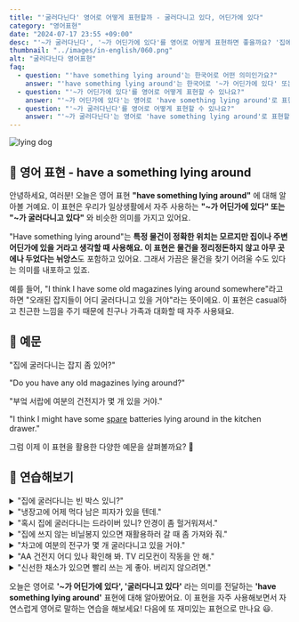 ```yaml
---
title: "'굴러다닌다' 영어로 어떻게 표현할까 - 굴러다니고 있다, 어딘가에 있다"
category: "영어표현"
date: "2024-07-17 23:55 +09:00"
desc: "'~가 굴러다닌다', '~가 어딘가에 있다'를 영어로 어떻게 표현하면 좋을까요? '집에 쓰던 잡지 좀 있어?', '부엌 서랍에 여분의 건전지가 몇 개 있을 거야' 등을 영어로 표현하는 법을 배워봅시다. 다양한 예문을 통해서 연습하고 본인의 표현으로 만들어 보세요."
thumbnail: "../images/in-english/060.png"
alt: "굴러다닌다 영어표현"
faq:
  - question: "'have something lying around'는 한국어로 어떤 의미인가요?"
    answer: "'have something lying around'는 한국어로 '~가 어딘가에 있다' 또는 '~가 굴러다니고 있다'와 비슷한 의미입니다. 특정 물건이 정확한 위치는 모르지만 주변 어딘가에 있을 거라고 생각할 때 사용합니다."
  - question: "'~가 어딘가에 있다'를 영어로 어떻게 표현할 수 있나요?"
    answer: "'~가 어딘가에 있다'는 영어로 'have something lying around'로 표현할 수 있습니다. 예를 들어, '오래된 잡지가 어딘가에 있을 거야'는 'I might have some old magazines lying around'로 말할 수 있습니다."
  - question: "'~가 굴러다닌다'를 영어로 어떻게 표현할 수 있나요?"
    answer: "'~가 굴러다닌다'는 영어로 'have something lying around'로 표현할 수 있습니다. 예를 들어, '오래된 잡지가 어딘가에 굴러다니고 있을 거야'는 'I might have some old magazines lying around'로 말할 수 있습니다."
---
```


![lying dog](../images/in-english/060-1.avif)

## 🌟 영어 표현 - have a something lying around

안녕하세요, 여러분! 오늘은 영어 표현 **"have something lying around"** 에 대해 알아볼 거예요. 이 표현은 우리가 일상생활에서 자주 사용하는 **"~가 어딘가에 있다" 또는 "~가 굴러다니고 있다"** 와 비슷한 의미를 가지고 있어요.

"Have something lying around"는 **특정 물건이 정확한 위치는 모르지만 집이나 주변 어딘가에 있을 거라고 생각할 때 사용해요. 이 표현은 물건을 정리정돈하지 않고 아무 곳에나 두었다는 뉘앙스**도 포함하고 있어요. 그래서 가끔은 물건을 찾기 어려울 수도 있다는 의미를 내포하고 있죠.

예를 들어, "I think I have some old magazines lying around somewhere"라고 하면 "오래된 잡지들이 어디 굴러다니고 있을 거야"라는 뜻이에요. 이 표현은 casual하고 친근한 느낌을 주기 때문에 친구나 가족과 대화할 때 자주 사용돼요.

## 📖 예문

"집에 굴러다니는 잡지 좀 있어?"

"Do you have any old magazines lying around?"

"부엌 서랍에 여분의 건전지가 몇 개 있을 거야."

"I think I might have some <a href="/blog/in-english/051.spare/">spare</a> batteries lying around in the kitchen drawer."

그럼 이제 이 표현을 활용한 다양한 예문을 살펴볼까요? 🚀

## 💬 연습해보기

<details>
<summary>"집에 굴러다니는 빈 박스 있니?"</summary>
<span>"Do you guys have any cardboard boxes lying around?"</span>
</details>

<details>
<summary>"냉장고에 어제 먹다 남은 피자가 있을 텐데."</summary>
<span>"We should have some leftover pizza lying around in the fridge from last night."</span>
</details>

<details>
<summary>"혹시 집에 굴러다니는 드라이버 있니? 안경이 좀 헐거워져서."</summary>
<span>"Hey, do you <a href="/blog/in-english/041.happen-to/">happen to</a> have a screwdriver lying around? My glasses are loose."</span>
</details>

<details>
<summary>"집에 쓰지 않는 비닐봉지 있으면 재활용하러 갈 때 좀 가져와 줘."</summary>
<span>"If you have any plastic bags lying around, could you bring them for recycling?"</span>
</details>

<details>
<summary>"차고에 여분의 전구가 몇 개 굴러다니고 있을 거야."</summary>
<span>"I'm pretty sure we have some extra light bulbs lying around in the garage."</span>
</details>

<details>
<summary>"AA 건전지 어디 있나 확인해 봐. TV 리모컨이 작동을 안 해."</summary>
<span>"Check if you have any AA batteries lying around. The TV remote just died."</span>
</details>

<details>
<summary>"신선한 채소가 있으면 빨리 쓰는 게 좋아. 버리지 않으려면."</summary>
<span>"When you have fresh produce lying around, it's best to use it quickly to avoid waste."</span>
</details>

오늘은 영어로 **'~가 어딘가에 있다', '굴러다니고 있다'** 라는 의미를 전달하는 **'have something lying around'** 표현에 대해 알아봤어요. 이 표현을 자주 사용해보면서 자연스럽게 영어로 말하는 연습을 해보세요! 다음에 또 재미있는 표현으로 만나요 😃.
